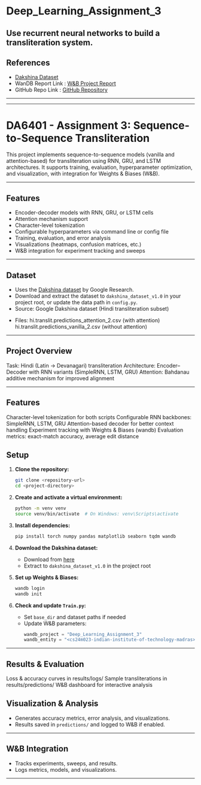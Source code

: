 # Deep_Learning_Assignment_3
Use recurrent neural networks to build a transliteration system.
-------------------------------------------------------------------
## References

- [Dakshina Dataset](https://github.com/google-research-datasets/dakshina)
- WanDB Report Link : [W&B Project Report](https://wandb.ai/cs24m023-indian-institute-of-technology-madras/Deep_Learning_Assignment_3/reports/DA6401-Assignment-3--VmlldzoxMjg0MzA1MQ)
- GitHub Repo Link : [GitHub Repository](https://github.com/lokeshtalamala1/Deep_Learning_Assignment_3)

---
-------------------------------------------------------------------

# DA6401 - Assignment 3: Sequence-to-Sequence Transliteration

This project implements sequence-to-sequence models (vanilla and attention-based) for transliteration using RNN, GRU, and LSTM architectures. It supports training, evaluation, hyperparameter optimization, and visualization, with integration for Weights & Biases (W&B).

---

## Features

- Encoder-decoder models with RNN, GRU, or LSTM cells
- Attention mechanism support
- Character-level tokenization
- Configurable hyperparameters via command line or config file
- Training, evaluation, and error analysis
- Visualizations (heatmaps, confusion matrices, etc.)
- W&B integration for experiment tracking and sweeps

---

## Dataset

- Uses the [Dakshina dataset](https://github.com/google-research-datasets/dakshina) by Google Research.
- Download and extract the dataset to `dakshina_dataset_v1.0` in your project root, or update the data path in `config.py`.
- Source: Google Dakshina dataset (Hindi transliteration subset)
* Files:
hi.translit.predictions_attention_2.csv (with attention)
hi.translit.predictions_vanilla_2.csv (without attention)
<Devanagari>


---

## Project Overview
Task: Hindi (Latin → Devanagari) transliteration
Architecture: Encoder–Decoder with RNN variants (SimpleRNN, LSTM, GRU)
Attention: Bahdanau additive mechanism for improved alignment

---

## Features
Character-level tokenization for both scripts
Configurable RNN backbones: SimpleRNN, LSTM, GRU
Attention-based decoder for better context handling
Experiment tracking with Weights & Biases (wandb)
Evaluation metrics: exact-match accuracy, average edit distance


## Setup

1. **Clone the repository:**
   ```bash
   git clone <repository-url>
   cd <project-directory>
   ```

2. **Create and activate a virtual environment:**
   ```bash
   python -m venv venv
   source venv/bin/activate  # On Windows: venv\Scripts\activate
   ```

3. **Install dependencies:**
   ```bash
   pip install torch numpy pandas matplotlib seaborn tqdm wandb
   ```

4. **Download the Dakshina dataset:**
   - Download from [here](https://github.com/google-research-datasets/dakshina)
   - Extract to `dakshina_dataset_v1.0` in the project root

5. **Set up Weights & Biases:**
   ```bash
   wandb login
   wandb init
   ```

6. **Check and update `Train.py`:**
   - Set `base_dir` and dataset paths if needed
   - Update W&B parameters:
     ```python
     wandb_project = "Deep_Learning_Assignment_3"
     wandb_entity = "<cs24m023-indian-institute-of-technology-madras>"
     ```

---
## Results & Evaluation
Loss & accuracy curves in results/logs/
Sample transliterations in results/predictions/
W&B dashboard for interactive analysis


## Visualization & Analysis

- Generates accuracy metrics, error analysis, and visualizations.
- Results saved in `predictions/` and logged to W&B if enabled.

---

## W&B Integration

- Tracks experiments, sweeps, and results.
- Logs metrics, models, and visualizations.

---
